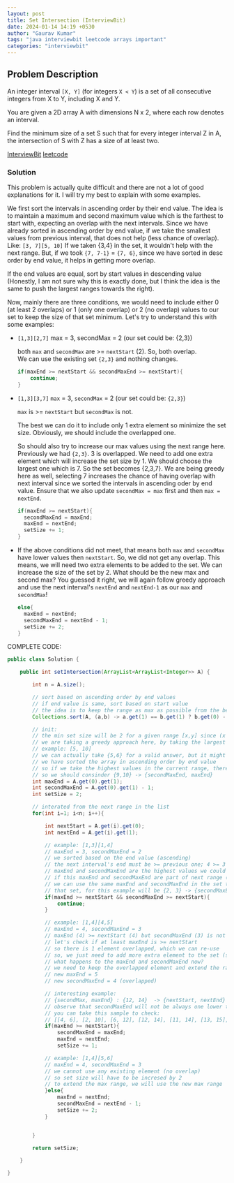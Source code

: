 ```yaml
---
layout: post
title: Set Intersection (InterviewBit)
date: 2024-01-14 14:19 +0530
author: "Gaurav Kumar"
tags: "java interviewbit leetcode arrays important"
categories: "interviewbit"
---
```


## Problem Description

An integer interval `[X, Y]` (for integers `X < Y`) is a set of all consecutive integers from X to Y, including X and Y.

You are given a 2D array A with dimensions N x 2, where each row denotes an interval.

Find the minimum size of a set S such that for every integer interval Z in A, the intersection of S with Z has a size of at least two.

[InterviewBit](https://www.interviewbit.com/problems/set-intersection/)
[leetcode](https://leetcode.com/problems/set-intersection-size-at-least-two/description/)

### Solution

This problem is actually quite difficult and there are not a lot of good explanations for it. I will try my best to explain with some examples.

We first sort the intervals in ascending order by their end value. The idea is to maintain a maximum and second maximum value which is the farthest to start with, expecting an overlap with the next intervals. Since we have already sorted in ascending order by end value, if we take the smallest values from previous interval, that does not help (less chance of overlap). Like: `[3, 7][5, 10]` If we taken {3,4} in the set, it wouldn't help with the next range. But, if we took `{7, 7-1}` = `{7, 6}`, since we have sorted in desc order by end value, it helps in getting more overlap.

If the end values are equal, sort by start values in descending value (Honestly, I am not sure why this is exactly done, but I think the idea is the same to push the largest ranges towards the right).

Now, mainly there are three conditions, we would need to include either 0 (at least 2 overlaps) or 1 (only one overlap) or 2 (no overlap) values to our set to keep the size of that set minimum. Let's try to understand this with some examples:

- `[1,3][2,7]`
  max = 3, secondMax = 2 (our set could be: {2,3})

  both `max` and `secondMax` are >= `nextStart` (2). So, both overlap.  
  We can use the existing set `{2,3}` and nothing changes.

  ```java
  if(maxEnd >= nextStart && secondMaxEnd >= nextStart){
      continue;
  }
  ```

- `[1,3][3,7]`
  `max` = 3, `secondMax` = 2 (our set could be: `{2,3}`)

  `max` is >= `nextStart` but `secondMax` is not.

  The best we can do it to include only 1 extra element so minimize the set size.
  Obviously, we should include the overlapped one.

  So should also try to increase our max values using the next range here. Previously we had `{2,3}`. 3 is overlapped. We need to add one extra element which will increase the set size by 1. We should choose the largest one which is 7. So the set becomes {2,3,7}. We are being greedy here as well, selecting 7 increases the chance of having overlap with next interval since we sorted the intervals in ascending oder by end value. Ensure that we also update `secondMax = max` first and then `max = nextEnd`.

  ```java
  if(maxEnd >= nextStart){
    secondMaxEnd = maxEnd;
    maxEnd = nextEnd;
    setSize += 1;
  }
  ```

- If the above conditions did not meet, that means both `max` and `secondMax` have lower values then `nextStart`. So, we did not get any overlap. This means, we will need two extra elements to be added to the set. We can increase the size of the set by 2. What should be the new max and second max? You guessed it right, we will again follow greedy approach and use the next interval's `nextEnd` and `nextEnd-1` as our `max` and `secondMax`!

  ```java
  else{
    maxEnd = nextEnd;
    secondMaxEnd = nextEnd - 1;
    setSize += 2;
  }
  ```

COMPLETE CODE:

```java
public class Solution {

    public int setIntersection(ArrayList<ArrayList<Integer>> A) {

        int n = A.size();

        // sort based on ascending order by end values
        // if end value is same, sort based on start value
        // the idea is to keep the range as max as possible from the beginning
        Collections.sort(A, (a,b) -> a.get(1) == b.get(1) ? b.get(0) - a.get(0) : a.get(1) - b.get(1));

        // init:
        // the min set size will be 2 for a given range [x,y] since (x < y) and we can take any two elements from that range
        // we are taking a greedy approach here, by taking the largest values in the set
        // example: [5, 10]
        // we can actually take {5,6} for a valid answer, but it might not be a good idea
        // we have sorted the array in ascending order by end value
        // so if we take the highest values in the current range, there is a larger chance of having an overlap
        // so we should consinder {9,10} -> {secondMaxEnd, maxEnd}
        int maxEnd = A.get(0).get(1);
        int secondMaxEnd = A.get(0).get(1) - 1;
        int setSize = 2;

        // interated from the next range in the list
        for(int i=1; i<n; i++){

            int nextStart = A.get(i).get(0);
            int nextEnd = A.get(i).get(1);

            // example: [1,3][1,4]
            // maxEnd = 3, secondMaxEnd = 2
            // we sorted based on the end value (ascending)
            // the next interval's end must be >= previous one; 4 >= 3
            // maxEnd and secondMaxEnd are the highest values we could have taken for previous range (greedy)
            // if this maxEnd and secondMaxEnd are part of next range (maxEnd >= currentStart && secondMaxEnd >= currentStart)
            // we can use the same maxEnd and secondMaxEnd in the set to have min size, without including any other element in the set
            // that set, for this example will be {2, 3} -> {secondMaxEnd, maxEnd}
            if(maxEnd >= nextStart && secondMaxEnd >= nextStart){
                continue;
            }

            // example: [1,4][4,5]
            // maxEnd = 4, secondMaxEnd = 3
            // maxEnd (4) >= nextStart (4) but secondMaxEnd (3) is not >= nextStart (4) -> previous condition
            // let's check if at least maxEnd is >= nextStart
            // so there is 1 element overlapped, which we can re-use
            // so, we just need to add more extra element to the set (so increase the size by 1)
            // what happens to the maxEnd and secondMaxEnd now?
            // we need to keep the overlapped element and extend the range
            // new maxEnd = 5
            // new secondMaxEnd = 4 (overlapped)

            // interesting example:
            // {secondMax, maxEnd} : {12, 14}  -> {nextStart, nextEnd} : {13, 15}
            // observe that secondMaxEnd will not be always one lower than maxEnd
            // you can take this sample to check:
            // [[4, 6], [2, 10], [6, 12], [12, 14], [11, 14], [13, 15], [3, 19], [8, 20], [7, 20]]
            if(maxEnd >= nextStart){
                secondMaxEnd = maxEnd;
                maxEnd = nextEnd;
                setSize += 1;

            // example: [1,4][5,6]
            // maxEnd = 4, secondMaxEnd = 3
            // we cannot use any existing element (no overlap)
            // so set size will have to be incresed by 2
            // to extend the max range, we will use the new max range
            }else{
                maxEnd = nextEnd;
                secondMaxEnd = nextEnd - 1;
                setSize += 2;
            }


        }

        return setSize;

    }

}
```
